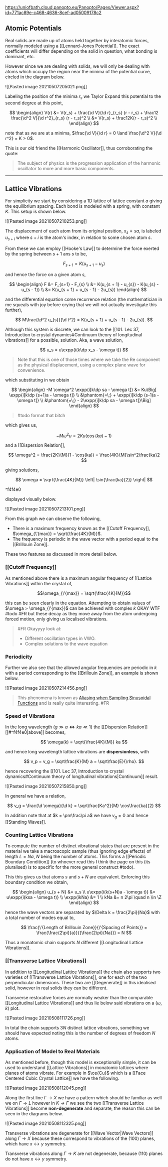 https://uniofbath.cloud.panopto.eu/Panopto/Pages/Viewer.aspx?id=771ac89e-c468-4636-8cef-ad05009178c2

## Atomic Potentials

Real solids are made up of atoms held together by interatomic forces, normally modeled using a [[Lennard-Jones Potential]]. The exact coefficients will differ depending on the solid in question, what bonding is dominant, etc.

However since we are dealing with solids, we will only be dealing with atoms which occupy the region near the minima of the potential curve, circled in the diagram below.

![[Pasted image 20210507205021.png]]

Labeling the position of the minima $r_s$ we Taylor Expand this potential to the second degree at this point,

$$
\begin{align}
V(r)
&= V(r_s) + \frac{\d V}{\d r}_{r_s} (r - r_s) + \frac12 \frac{\d^2 V}{\d r^2}_{r_s} (r - r_s)^2 \\
&= V(r_s) + \frac12K(r - r_s)^2 \\
\end{align}
$$

note that as we are at a minima, $\frac{\d V}{\d r} = 0 \land \frac{\d^2 V}{\d r^2} = K > 0$.

This is our old friend the [[Harmonic Oscillator]], thus corroborating the quote:

> The subject of physics is the progression application of the harmonic oscillator to more and more basic components.

---

## Lattice Vibrations

For simplicity we start by considering a 1D lattice of lattice constant $a$ giving the equilibrium spacing. Each bond is modeled with a spring, with constant $K$. This setup is shown below.

![[Pasted image 20210507210253.png]]

The displacement of each atom from its original position, $x_s = sa$, is labeled $u_{s + i}$ where $s + i$ is the atom's index, in relation to some chosen atom $s$. 

From these we can employ [[Hooke's Law]] to determine the force exerted by the spring between $s+1$ ans $s$ to be,

$$
F_{s+1} = K(u_{s + 1} - u_{s})
$$

and hence the force on a given atom $s$,

$$
\begin{align}
F
&= F_{s+1} - F_{s} \\
&= K(u_{s + 1} - u_{s}) - K(u_{s} - u_{s - 1}) \\
&= K(u_{s + 1} + u_{s - 1} - 2u_{s})
\end{align}
$$

and the differential equation come recurrence relation (the mathematician in me squeals with joy before crying that we will not actually investigate this further),

$$
M\frac{\d^2 u_{s}}{\d t^2} = K(u_{s + 1} + u_{s - 1} - 2u_{s}).
$$

Although this system is discrete, we can look to the [[101. Lec 37, Introduction to crystal dynamics#Continuum theory of longitudinal vibrations]] for a possible, solution. Aka, a wave solution, 

$$
u_s = u\expp{i(k\dp x_s - \omega t)}
$$

> Note that this is one of those times where we take the $\mathrm{Re}$ component as the physical displacement, using a complex plane wave for convenience.

which substituting in we obtain

$$
\begin{align}
-M \omega^2 \expp{i[k\dp sa - \omega t]} 
&= Ku\Big[
\expp{i[k\dp (s+1)a - \omega t]}  \\
&\phantom{=\;} + \expp{i[k\dp (s-1)a - \omega t]}  \\
&\phantom{=\;} - 2\expp{i[k\dp sa - \omega t]}\Big]
\end{align}
$$

> #todo format that bitch

which gives us,

$$
-M \omega^2 u = 2Ku(\cos(ka )- 1)
$$

and a [[Dispersion Relation]],

$$
\omega^2 = \frac{2K}{M}(1 - \cos(ka)) = \frac{4K}{M}\sin^2\frac{ka}2
$$

giving solutions,

$$
\omega = \sqrt{\frac{4K}{M}} \left| \sin{\frac{ka}{2}} \right|
$$

^f4f4e0

displayed visually below.

![[Pasted image 20210507213101.png]]

From this graph we can observe the following,

- There is a maximum frequency known as the [[Cutoff Frequency]], $\omega_{\'{max}} = \sqrt{\frac{4K}{M}}$.
- The frequency is periodic in the wave vector with a period equal to the [[Brillouin Zone]].

These two features as discussed in more detail below.

### [[Cutoff Frequency]]

As mentioned above there is a maximum angular frequency of [[Lattice Vibrations]] within the crystal of,

$$\omega_{\'{max}} = \sqrt{\frac{4K}{M}}$$

this can be seen clearly in the equation. Attempting to obtain values of $\omega > \omega_{\'{max}}$ can be achieved with complex $k$ OKAY WTF #todo #FR but these decay as they move away from the atom undergoing forced motion, only giving us localised vibrations.

> #FR Okayyyy look at: 
> - Different oscillation types in VWO.
> - Complex solutions to the wave equation

### Periodicity

Further we also see that the allowed angular frequencies are periodic in $k$ with a period corresponding to the [[Brillouin Zone]], an example is shown below.

![[Pasted image 20210507214456.png]]

> This phenomena is known as [Aliasing when Sampling Sinusoidal Functions](https://en.wikipedia.org/wiki/Aliasing#Sampling_sinusoidal_functions) and is really quite interesting. #FR

### Speed of Vibrations

In the long wavelength ($g \gg a \iff ka \ll 1$) the [[Dispersion Relation]] [[#^f4f4e0|above]] becomes,

$$
\omega(k) = \sqrt{\frac{4K}{M}} ka
$$

and hence long wavelength lattice vibrations are **dispersionless**, with

$$
v_p = v_g = \sqrt\frac{K}{M} a = \sqrt\frac{E}{\rho}.
$$

hence recovering the [[101. Lec 37, Introduction to crystal dynamics#Continuum theory of longitudinal vibrations|Continuum]] result.

![[Pasted image 20210507215850.png]]

In general we have a relation,

$$
v_g = \frac{\d \omega}{\d k} = \sqrt\frac{Ka^2}{M} \cos\frac{ka}{2}
$$

In addition note that at $k = \pm\frac\pi a$ we have $v_g = 0$ and hence [[Standing Waves]].

### Counting Lattice Vibrations

To compute the number of distinct vibrational states that are present in the material we take a macroscopic sample (thus ignoring edge effects) of length $L = Na$, $N$ being the number of atoms. This forms a [[Periodic Boundary Condition]] (to whoever read this I think the page on this (its pluralised) is to specific for the more general construct #todo).

This this gives us that atoms $s$ and $s + N$ are equivalent. Enforcing this boundary condition we obtain,

$$
\begin{align}
u_{s + N} &= u_s \\
u\expp{i(k(s+N)a - \omega t)} &= u\expp{i(ksa - \omega t)} \\
\expp{ikNa} &= 1 \\
kNa &= n 2\pi \quad n \in \Z
\end{align}
$$

hence the wave vectors are separated by $\Delta k = \frac{2\pi}{Na}$ with a total number of modes equal to,

$$
\frac{\'{Length of Brillouin Zone}}{\'{Spacing of Points}} =
\frac{\frac{2\pi}{a}}{{\frac{2\pi}{Na}}} = N
$$

Thus a monatomic chain supports $N$ different [[Longitudinal Lattice Vibrations]].

### [[Transverse Lattice Vibrations]]

In addition to [[Longitudinal Lattice Vibrations]] the chain also supports two varieties of [[Transverse Lattice Vibrations]], one for each of the two perpendicular dimensions. These two are [[Degenerate]] in this idealised solid, however in real solids they can be different.

Transverse restorative forces are normally weaker than the comparable [[Longitudinal Lattice Vibrations]] and thus lie below said vibrations on a $(\omega,k)$  plot.

![[Pasted image 20210508111726.png]]

In total the chain supports $3N$ distinct lattice vibrations, something we should have expected noting this is the number of degrees of freedom $N$ atoms.

### Application of Model to Real Materials

As mentioned before, though this model is exceptionally simple, it can be used to understand [[Lattice Vibrations]] in monatomic lattices where planes of atoms vibrate. For example in $\ce{Cu}$ which is a [[Face Centered Cubic Crystal Lattice]] we have the following.

![[Pasted image 20210508112045.png]]

Along the first line $\Gamma \to X$ we have a pattern which should be familiar as well we on $\Gamma \to L$ however in $K \to \Gamma$ we see the two [[Transverse Lattice Vibrations]] become **non-degenerate** and separate, the reason this can be seen in the diagrams below.

![[Pasted image 20210508112325.png]]

Transverse vibrations are degenerate for [[Wave Vector|Wave Vectors]] along $\Gamma \to X$ because these correspond to vibrations of the $(100)$ planes, which have $x \leftrightarrow y$ symmetry.

Transverse vibrations along $\Gamma \to K$ are not degenerate, because $(110)$ planes do not have $x \leftrightarrow y$ symmetry.

